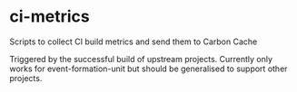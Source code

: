 # ci-metrics
Scripts to collect CI build metrics and send them to Carbon Cache

Triggered by the successful build of upstream projects. Currently only
works for event-formation-unit but should be generalised to support
other projects.
